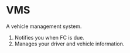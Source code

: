 # VMS
A vehicle management system.
1) Notifies you when FC is due.
2) Manages your driver and vehicle information.
  
